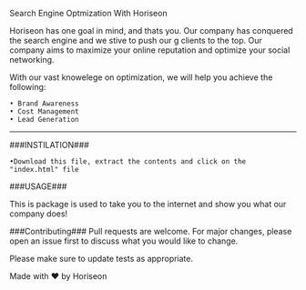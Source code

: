 Search Engine Optmization With Horiseon

Horiseon has one goal in mind, and thats you. Our company has conquered the search engine and we stive to push our g
clients to the top. Our company aims to maximize your online reputation and optimize your social networking.

With our vast knowelege on optimization, we will help you achieve the following:

    • Brand Awareness
    • Cost Management
    • Lead Generation
-----------------------------------------------

###INSTILATION###

    •Download this file, extract the contents and click on the "index.html" file

###USAGE###

This is package is used to take you to the internet and show you what our company does!

###Contributing###
Pull requests are welcome. For major changes, please open an issue first to discuss what you would like to change.

Please make sure to update tests as appropriate.

Made with ❤️️ by Horiseon

